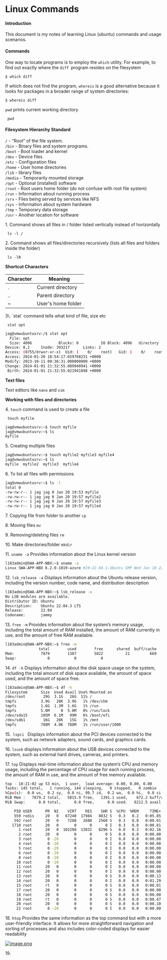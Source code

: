 # Linux Commands

#### Introduction

This document is my notes of learning Linux (ubuntu) commands and usage scenarios.

#### Commands

One way to locate programs is to employ the `which` utility. For example, to find out exactly where the `diff `program resides on the filesystem

```
$ which diff
```

If which does not find the program, `whereis` is a good alternative because it looks for packages in a broader range of system directories:

```
$ whereis diff
```

`pwd` prints current working directory

```
 pwd 
```

#### Filesystem Hierarchy Standard

`/` - “Root” of the file system.  
`/bin` - Binary files and system programs.  
`/boot` - Boot loader and kernel  
`/dev` - Device files  
`/etc` - Configuration files  
`/home` - User home directories  
`/lib` - library files  
`/media` - Temporarily mounted storage  
`/opt` - Optional (installed) software  
`/root` - Root users home folder (do not confuse with root file system)  
`/run` - Information about running process  
`/srv` - Files being served by services like NFS  
`/sys` - Information about system hardware  
`/tmp` - Temporary data storage  
`/usr` - Another location for software

1\. Command shows all files in / folder listed vertically instead of horizontally

```
 ls -l / 
```

2\. Command shows all files/directories recursively (lists all files and folders inside the folder)

```
 ls -lR 
```

**Shortcut Characters**

<div class="level4" id="bkmrk-character-meaning-.-"><div class="table sectionedit2"><table class="inline"><thead><tr class="row0"><th class="col0 centeralign">Character</th><th class="col1">Meaning</th></tr></thead><tbody><tr class="row1"><td class="col0 centeralign">.</td><td class="col1">Current directory</td></tr><tr class="row2"><td class="col0 centeralign">..</td><td class="col1">Parent directory</td></tr><tr class="row3"><td class="col0 centeralign">~</td><td class="col1">User's home folder</td></tr></tbody></table>

</div></div>3\. `stat` command tells what kind of file, size etc

```
 stat opt 
```

```bash
jag@vmwubuntusrv:/$ stat opt
  File: opt
  Size: 4096            Blocks: 8          IO Block: 4096   directory
Device: 8,2     Inode: 393217      Links: 2
Access: (0755/drwxr-xr-x)  Uid: (    0/    root)   Gid: (    0/    root)
Access: 2024-01-20 18:54:17.659768231 +0000
Modify: 2023-10-11 00:36:31.000000000 +0000
Change: 2024-01-01 21:32:55.089940941 +0000
 Birth: 2024-01-01 21:32:55.021941048 +0000
```

**Text files**

Text editors like `nano` and `vim`

**Working with files and directories**

4\. `touch` command is used to create a file

```
 touch myfile 
```

```bash
jag@vmwubuntusrv:~$ touch myfile
jag@vmwubuntusrv:~$ ls
myfile
```

5\. Creating multiple files

```bash
jag@vmwubuntusrv:~$ touch myfile2 myfile3 myfile4
jag@vmwubuntusrv:~$ ls
myfile  myfile2  myfile3  myfile4
```

6\. To list all files with permissions

```bash
jag@vmwubuntusrv:~$ ls -l
total 0
-rw-rw-r-- 1 jag jag 0 Jan 20 19:53 myfile
-rw-rw-r-- 1 jag jag 0 Jan 20 19:57 myfile2
-rw-rw-r-- 1 jag jag 0 Jan 20 19:57 myfile3
-rw-rw-r-- 1 jag jag 0 Jan 20 19:57 myfile4
```

7\. Copying file from folder to another `cp`

8\. Moving files `mv`

9\. Removing/deleting files `rm`

10\. Make directories/folder `mkdir`

11\. `uname -a` Provides information about the Linux kernel version

```bash
l183admin@SWA-APP-NBX:~$ uname -a
Linux SWA-APP-NBX 6.2.0-1019-azure #19~22.04.1-Ubuntu SMP Wed Jan 10 22:57:03 UTC 2024 x86_64 x86_64 x86_64 GNU/Linux
```

12\. `lsb_release -a` Displays information about the Ubuntu release version, including the version number, code name, and distribution description

```bash
l183admin@SWA-APP-NBX:~$ lsb_release -a
No LSB modules are available.
Distributor ID: Ubuntu
Description:    Ubuntu 22.04.3 LTS
Release:        22.04
Codename:       jammy
```

13\. `free -m` Provides information about the system’s memory usage, including the total amount of RAM installed, the amount of RAM currently in use, and the amount of free RAM available.

```bash
l183admin@SWA-APP-NBX:~$ free -m
               total        used        free      shared  buff/cache   available
Mem:            7879        1387        5822          21         669        6216
Swap:              0           0           0
```

14\. `df -h` Displays information about the disk space usage on the system, including the total amount of disk space available, the amount of space used, and the amount of space free.

```bash
l183admin@SWA-APP-NBX:~$ df -h
Filesystem      Size  Used Avail Use% Mounted on
/dev/root        29G  3.1G   26G  11% /
tmpfs           3.9G   28K  3.9G   1% /dev/shm
tmpfs           1.6G  1.3M  1.6G   1% /run
tmpfs           5.0M     0  5.0M   0% /run/lock
/dev/sda15      105M  6.1M   99M   6% /boot/efi
/dev/sdb1        16G   28K   15G   1% /mnt
tmpfs           788M  4.0K  788M   1% /run/user/1000
```

15.` lspci ` Displays information about the PCI devices connected to the system, such as network adapters, sound cards, and graphics cards.

16\. `lsusb` displays information about the USB devices connected to the system, such as external hard drives, cameras, and printers.

17\. `top` Displays real-time information about the system’s CPU and memory usage, including the percentage of CPU usage for each running process, the amount of RAM in use, and the amount of free memory available.

```bash
top - 18:21:02 up 53 min,  1 user,  load average: 0.00, 0.00, 0.00
Tasks: 145 total,   1 running, 144 sleeping,   0 stopped,   0 zombie
%Cpu(s):  0.0 us,  0.2 sy,  0.0 ni, 99.7 id,  0.2 wa,  0.0 hi,  0.0 si,  0.0 st
MiB Mem :   7879.2 total,   5815.9 free,   1391.1 used,    672.2 buff/cache
MiB Swap:      0.0 total,      0.0 free,      0.0 used.   6212.5 avail Mem

    PID USER      PR  NI    VIRT    RES    SHR S  %CPU  %MEM     TIME+ COMMAND
    559 redis     20   0   67240  17984   8832 S   0.3   0.2   0:05.85 redis-server
    592 root      20   0    7288   2688   2560 S   0.3   0.0   0:00.01 cron
   1710 root      20   0       0      0      0 I   0.3   0.0   0:00.81 kworker/1:2-events
      1 root      20   0  102208  13032   8296 S   0.0   0.2   0:02.16 systemd
      2 root      20   0       0      0      0 S   0.0   0.0   0:00.00 kthreadd
      3 root       0 -20       0      0      0 I   0.0   0.0   0:00.00 rcu_gp
      4 root       0 -20       0      0      0 I   0.0   0.0   0:00.00 rcu_par_gp
      5 root       0 -20       0      0      0 I   0.0   0.0   0:00.00 slub_flushwq
      6 root       0 -20       0      0      0 I   0.0   0.0   0:00.00 netns
      8 root       0 -20       0      0      0 I   0.0   0.0   0:00.00 kworker/0:0H-events_highpri
     10 root       0 -20       0      0      0 I   0.0   0.0   0:00.00 mm_percpu_wq
     11 root      20   0       0      0      0 I   0.0   0.0   0:00.00 rcu_tasks_rude_kthread
     12 root      20   0       0      0      0 I   0.0   0.0   0:00.00 rcu_tasks_trace_kthread
     13 root      20   0       0      0      0 S   0.0   0.0   0:00.13 ksoftirqd/0
     14 root      20   0       0      0      0 I   0.0   0.0   0:01.29 rcu_sched
     15 root      rt   0       0      0      0 S   0.0   0.0   0:00.01 migration/0
     17 root      20   0       0      0      0 S   0.0   0.0   0:00.00 cpuhp/0
     18 root      20   0       0      0      0 S   0.0   0.0   0:00.00 cpuhp/1
     19 root      rt   0       0      0      0 S   0.0   0.0   0:00.47 migration/1
     20 root      20   0       0      0      0 S   0.0   0.0   0:00.10 ksoftirqd/1
     22 root       0 -20       0      0      0 I   0.0   0.0   0:00.00 kworker/1:0H-events_highpri
```

18\. `htop` Provides the same information as the top command but with a more user-friendly interface. It allows for more straightforward navigation and sorting of processes and also includes color-coded displays for easier readability

[![image.png](https://wiki.mjagadeesh.com/uploads/images/gallery/2024-01/scaled-1680-/gYnYBNMvRhHSA0N2-image.png)](https://wiki.mjagadeesh.com/uploads/images/gallery/2024-01/gYnYBNMvRhHSA0N2-image.png)

19\.

